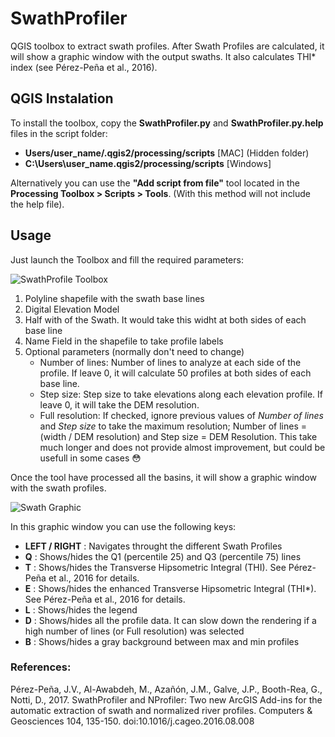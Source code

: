 # SwathProfiler
QGIS toolbox to extract swath profiles. After Swath Profiles are calculated, it will show a graphic window with the output swaths. It also calculates THI* index (see Pérez-Peña et al., 2016).

## QGIS Instalation
To install the toolbox, copy the **SwathProfiler.py** and **SwathProfiler.py.help** files in the script folder:
- **Users/user_name/.qgis2/processing/scripts**  [MAC] (Hidden folder)
- **C:\Users\user_name\.qgis2/processing/scripts**   [Windows]

Alternatively you can use the **"Add script from file"** tool located in the **Processing Toolbox > Scripts > Tools**. (With this method will not include the help file).

## Usage
Just launch the Toolbox and fill the required parameters:

![SwathProfile Toolbox](https://geolovic.github.io/SwathProfiler/images/swath_toolbox.jpg)

1. Polyline shapefile with the swath base lines
2. Digital Elevation Model
3. Half with of the Swath. It would take this widht at both sides of each base line
4. Name Field in the shapefile to take profile labels
5. Optional parameters (normally don't need to change)
    * Number of lines: Number of lines to analyze at each side of the profile. If leave 0, it will calculate 50 profiles at both sides of each base line.
    * Step size: Step size to take elevations along each elevation profile. If leave 0, it will take the DEM resolution.
    * Full resolution: If checked, ignore previous values of *Number of lines* and *Step size* to take the maximum resolution; Number of lines = (width / DEM resolution) and Step size = DEM Resolution. This take much longer and does not provide almost improvement, but could be usefull in some cases :flushed:

Once the tool have processed all the basins, it will show a graphic 
window with the swath profiles.

![Swath Graphic](https://geolovic.github.io/SwathProfiler/images/swath_graphic_window.jpg)

In this graphic window you can use the following keys:

* **LEFT / RIGHT** : Navigates throught the different Swath Profiles
* **Q** : Shows/hides the Q1 (percentile 25) and Q3 (percentile 75) lines
* **T** : Shows/hides the Transverse Hipsometric Integral (THI). See Pérez-Peña et al., 2016 for details.
* **E** : Shows/hides the enhanced Transverse Hipsometric Integral (THI*). See Pérez-Peña et al., 2016 for details.
* **L** : Shows/hides the legend
* **D** : Shows/hides all the profile data. It can slow down the rendering if a high number of lines (or Full resolution) was selected
* **B** : Shows/hides a gray background between max and min profiles

### References:
Pérez-Peña, J.V., Al-Awabdeh, M., Azañón, J.M., Galve, J.P., Booth-Rea, G., Notti, D., 2017. SwathProfiler and NProfiler: Two new ArcGIS Add-ins for the automatic extraction of swath and normalized river profiles. Computers & Geosciences 104, 135-150. doi:10.1016/j.cageo.2016.08.008

